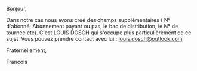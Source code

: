 Bonjour,

 

Dans notre cas nous avons créé des champs supplémentaires ( N° d'abonné, Abonnement payant ou pas, le bac de distribution, le N° de tournée etc). C'est LOUIS DOSCH qui s'occupe plus particulièrement de ce sujet. Vous pouvez prendre contact avec lui : louis.dosch@outlook.com

Fraternellement,


François
